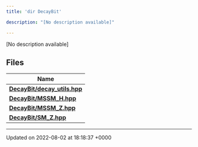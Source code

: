 ```yaml
---
title: 'dir DecayBit'

description: "[No description available]"

---
```







[No description available]

## Files

| Name           |
| -------------- |
| **[DecayBit/decay_utils.hpp](/documentation/code/colliderbit_development/files/decay__utils_8hpp/#file-decay-utils.hpp)**  |
| **[DecayBit/MSSM_H.hpp](/documentation/code/colliderbit_development/files/mssm__h_8hpp/#file-mssm-h.hpp)**  |
| **[DecayBit/MSSM_Z.hpp](/documentation/code/colliderbit_development/files/mssm__z_8hpp/#file-mssm-z.hpp)**  |
| **[DecayBit/SM_Z.hpp](/documentation/code/colliderbit_development/files/sm__z_8hpp/#file-sm-z.hpp)**  |






-------------------------------

Updated on 2022-08-02 at 18:18:37 +0000
